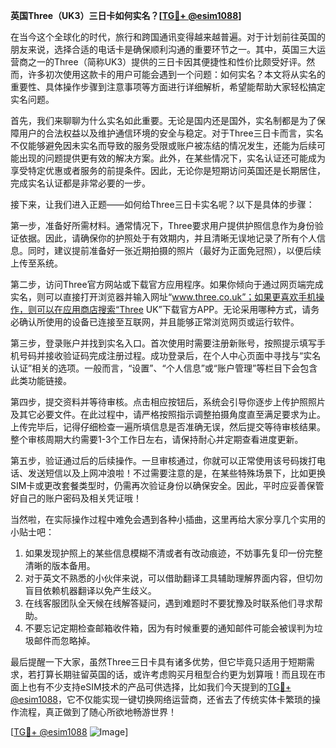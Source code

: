 **英国Three（UK3）三日卡如何实名？[[TG💪+ @esim1088](https://t.me/s/esim1088)]**

在当今这个全球化的时代，旅行和跨国通讯变得越来越普遍。对于计划前往英国的朋友来说，选择合适的电话卡是确保顺利沟通的重要环节之一。其中，英国三大运营商之一的Three（简称UK3）提供的三日卡因其便捷性和性价比颇受好评。然而，许多初次使用这款卡的用户可能会遇到一个问题：如何实名？本文将从实名的重要性、具体操作步骤到注意事项等方面进行详细解析，希望能帮助大家轻松搞定实名问题。

首先，我们来聊聊为什么实名如此重要。无论是国内还是国外，实名制都是为了保障用户的合法权益以及维护通信环境的安全与稳定。对于Three三日卡而言，实名不仅能够避免因未实名而导致的服务受限或账户被冻结的情况发生，还能为后续可能出现的问题提供更有效的解决方案。此外，在某些情况下，实名认证还可能成为享受特定优惠或者服务的前提条件。因此，无论你是短期访问英国还是长期居住，完成实名认证都是非常必要的一步。

接下来，让我们进入正题——如何给Three三日卡实名呢？以下是具体的步骤：

第一步，准备好所需材料。通常情况下，Three要求用户提供护照信息作为身份验证依据。因此，请确保你的护照处于有效期内，并且清晰无误地记录了所有个人信息。同时，建议提前准备好一张近期拍摄的照片（最好为正面免冠照），以便后续上传至系统。

第二步，访问Three官方网站或下载官方应用程序。如果你倾向于通过网页端完成实名，则可以直接打开浏览器并输入网址“www.three.co.uk”；如果更喜欢手机操作，则可以在应用商店搜索“Three UK”下载官方APP。无论采用哪种方式，请务必确认所使用的设备已连接至互联网，并且能够正常浏览网页或运行软件。

第三步，登录账户并找到实名入口。首次使用时需要注册新账号，按照提示填写手机号码并接收验证码完成注册过程。成功登录后，在个人中心页面中寻找与“实名认证”相关的选项。一般而言，“设置”、“个人信息”或“账户管理”等栏目下会包含此类功能链接。

第四步，提交资料并等待审核。点击相应按钮后，系统会引导你逐步上传护照照片及其它必要文件。在此过程中，请严格按照指示调整拍摄角度直至满足要求为止。上传完毕后，记得仔细检查一遍所填信息是否准确无误，然后提交等待审核结果。整个审核周期大约需要1-3个工作日左右，请保持耐心并定期查看进度更新。

第五步，验证通过后的后续操作。一旦审核通过，你就可以正常使用该号码拨打电话、发送短信以及上网冲浪啦！不过需要注意的是，在某些特殊场景下，比如更换SIM卡或更改套餐类型时，仍需再次验证身份以确保安全。因此，平时应妥善保管好自己的账户密码及相关凭证哦！

当然啦，在实际操作过程中难免会遇到各种小插曲，这里再给大家分享几个实用的小贴士吧：

1. 如果发现护照上的某些信息模糊不清或者有改动痕迹，不妨事先复印一份完整清晰的版本备用。
2. 对于英文不熟悉的小伙伴来说，可以借助翻译工具辅助理解界面内容，但切勿盲目依赖机器翻译以免产生歧义。
3. 在线客服团队全天候在线解答疑问，遇到难题时不要犹豫及时联系他们寻求帮助。
4. 不要忘记定期检查邮箱收件箱，因为有时候重要的通知邮件可能会被误判为垃圾邮件而忽略掉。

最后提醒一下大家，虽然Three三日卡具有诸多优势，但它毕竟只适用于短期需求，若打算长期驻留英国的话，或许考虑购买月租型合约更为划算哦！而且现在市面上也有不少支持eSIM技术的产品可供选择，比如我们今天提到的[TG💪+ @esim1088](https://t.me/s/esim1088)，它不仅能实现一键切换网络运营商，还省去了传统实体卡繁琐的操作流程，真正做到了随心所欲地畅游世界！

[[TG💪+ @esim1088](https://t.me/s/esim1088) ![Image](https://i.postimg.cc/4NQfJmqS/Snipaste-2025-05-13-00-14-12.png)]